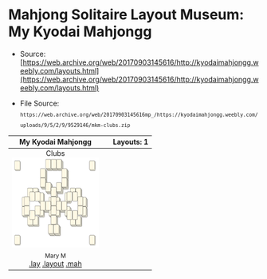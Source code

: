 # Mahjong Solitaire Layout Museum: My Kyodai Mahjongg
* Source: [https://web.archive.org/web/20170903145616/http://kyodaimahjongg.weebly.com/layouts.html](https://web.archive.org/web/20170903145616/http://kyodaimahjongg.weebly.com/layouts.html)

* File Source:  
<sub>```https://web.archive.org/web/20170903145616mp_/https://kyodaimahjongg.weebly.com/uploads/9/5/2/9/9529146/mkm-clubs.zip```</sub>


|My Kyodai Mahjongg||Layouts: 1|
|:--:|:--:|:--:|
|Clubs<br><img src="./clubs.svg" height="180" width="175"><br> <sub>Mary M</sub> <br>[.lay](./clubs.lay)  [.layout](./clubs.layout)  [.mah](./clubs.mah) |